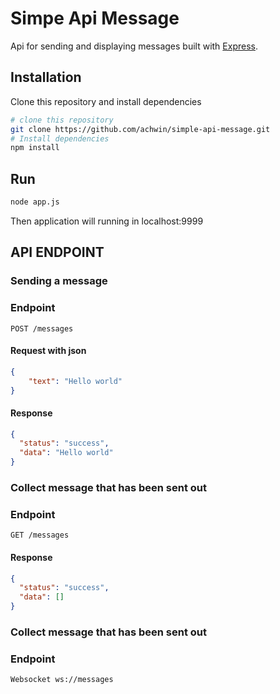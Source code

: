 # Simpe Api Message
Api for sending and displaying messages built with [Express](https://expressjs.com/).

## Installation
Clone this repository and install dependencies
```bash
# clone this repository
git clone https://github.com/achwin/simple-api-message.git
# Install dependencies
npm install
```
## Run
```bash
node app.js
```
Then application will running in localhost:9999

## API ENDPOINT

### Sending a message

### Endpoint

`POST /messages`

   #### Request with json 
```json
{
    "text": "Hello world"
}
```
#### Response
```json
{
  "status": "success",
  "data": "Hello world"
}
```
### Collect message that has been sent out

### Endpoint

`GET /messages`

#### Response
```json
{
  "status": "success",
  "data": []
}
```
### Collect message that has been sent out

### Endpoint

`Websocket ws://messages`
